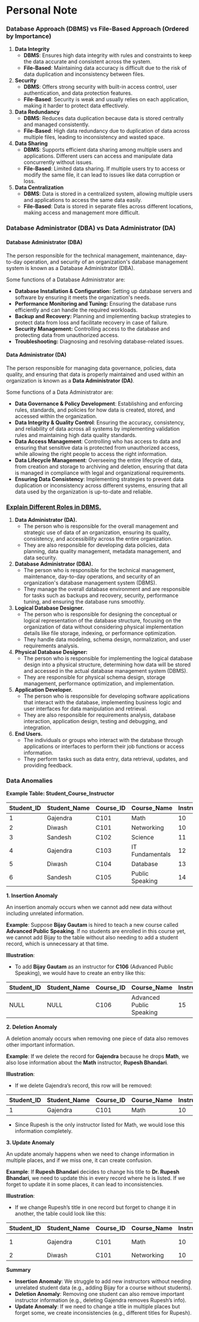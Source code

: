 # Personal Note

### **Database Approach (DBMS)** vs **File-Based Approach** (Ordered by Importance)

1. **Data Integrity**
   * **DBMS**: Ensures high data integrity with rules and constraints to keep the data accurate and consistent across the system.
   * **File-Based**: Maintaining data accuracy is difficult due to the risk of data duplication and inconsistency between files.
2. **Security**
   * **DBMS**: Offers strong security with built-in access control, user authentication, and data protection features.
   * **File-Based**: Security is weak and usually relies on each application, making it harder to protect data effectively.
3. **Data Redundancy**
   * **DBMS**: Reduces data duplication because data is stored centrally and managed consistently.
   * **File-Based**: High data redundancy due to duplication of data across multiple files, leading to inconsistency and wasted space.
4. **Data Sharing**
   * **DBMS**: Supports efficient data sharing among multiple users and applications. Different users can access and manipulate data concurrently without issues.
   * **File-Based**: Limited data sharing. If multiple users try to access or modify the same file, it can lead to issues like data corruption or loss.
5. **Data Centralization**
   * **DBMS**: Data is stored in a centralized system, allowing multiple users and applications to access the same data easily.
   * **File-Based**: Data is stored in separate files across different locations, making access and management more difficult.

### Database Administrator (DBA) vs Data Administrator (DA)

#### Database Administrator (DBA)

The person responsible for the technical management, maintenance, day-to-day operation, and security of an organization's database management system is known as a Database Administrator (DBA).

Some functions of a Database Administrator are:

* **Database Installation & Configuration:** Setting up database servers and software by ensuring it meets the organization's needs.
* **Performance Monitoring and Tuning:** Ensuring the database runs efficiently and can handle the required workloads.
* **Backup and Recovery:** Planning and implementing backup strategies to protect data from loss and facilitate recovery in case of failure.
* **Security Management:** Controlling access to the database and protecting data from unauthorized access.
* **Troubleshooting:** Diagnosing and resolving database-related issues.

#### Data Administrator (DA)

The person responsible for managing data governance, policies, data quality, and ensuring that data is properly maintained and used within an organization is known as a **Data Administrator (DA)**.

Some functions of a Data Administrator are:

* **Data Governance & Policy Development**: Establishing and enforcing rules, standards, and policies for how data is created, stored, and accessed within the organization.
* **Data Integrity & Quality Control**: Ensuring the accuracy, consistency, and reliability of data across all systems by implementing validation rules and maintaining high data quality standards.
* **Data Access Management**: Controlling who has access to data and ensuring that sensitive data is protected from unauthorized access, while allowing the right people to access the right information.
* **Data Lifecycle Management**: Overseeing the entire lifecycle of data, from creation and storage to archiving and deletion, ensuring that data is managed in compliance with legal and organizational requirements.
* **Ensuring Data Consistency**: Implementing strategies to prevent data duplication or inconsistency across different systems, ensuring that all data used by the organization is up-to-date and reliable.

### [**Explain Different Roles in DBMS.**](semi-question-paper-3.md#id-3.-explain-different-roles-in-dbms)

1. **Data Administrator (DA).**
   * The person who is responsible for the overall management and strategic use of data of an organization, ensuring its quality, consistency, and accessibility across the entire organization.
   * They are also responsible for developing data policies, data planning, data quality management, metadata management, and data security.
2. **Database Administrator (DBA).**
   * The person who is responsible for the technical management, maintenance, day-to-day operations, and security of an organization's database management system (DBMS).
   * They manage the overall database environment and are responsible for tasks such as backups and recovery, security, performance tuning, and ensuring the database runs smoothly.
3. **Logical Database Designer.**
   * The person who is responsible for designing the conceptual or logical representation of the database structure, focusing on the organization of data without considering physical implementation details like file storage, indexing, or performance optimization.
   * They handle data modeling, schema design, normalization, and user requirements analysis.
4. **Physical Database Designer:**
   * The person who is responsible for implementing the logical database design into a physical structure, determining how data will be stored and accessed in the actual database management system (DBMS).
   * They are responsible for physical schema design, storage management, performance optimization, and implementation.
5. **Application Developer.**
   * The person who is responsible for developing software applications that interact with the database, implementing business logic and user interfaces for data manipulation and retrieval.
   * They are also responsible for requirements analysis, database interaction, application design, testing and debugging, and integration.
6. **End Users.**
   * The individuals or groups who interact with the database through applications or interfaces to perform their job functions or access information.
   * They perform tasks such as data entry, data retrieval, updates, and providing feedback.

### Data Anomalies

**Example Table: Student\_Course\_Instructor**

| Student\_ID | Student\_Name | Course\_ID | Course\_Name    | Instructor\_ID | Instructor\_Name |
| ----------- | ------------- | ---------- | --------------- | -------------- | ---------------- |
| 1           | Gajendra      | C101       | Math            | 10             | Rupesh Bhandari  |
| 2           | Diwash        | C101       | Networking      | 10             | Rupesh Bhandari  |
| 3           | Sandesh       | C102       | Science         | 11             | Kreepa Sharma    |
| 4           | Gajendra      | C103       | IT Fundamentals | 12             | Kreepa Sharma    |
| 5           | Diwash        | C104       | Database        | 13             | Rupesh Bhandari  |
| 6           | Sandesh       | C105       | Public Speaking | 14             | Bijay Gautam     |

**1. Insertion Anomaly**

An insertion anomaly occurs when we cannot add new data without including unrelated information.

**Example**: Suppose **Bijay Gautam** is hired to teach a new course called **Advanced Public Speaking**. If no students are enrolled in this course yet, we cannot add Bijay to the table without also needing to add a student record, which is unnecessary at that time.

**Illustration**:

* To add **Bijay Gautam** as an instructor for **C106** (Advanced Public Speaking), we would have to create an entry like this:

| Student\_ID | Student\_Name | Course\_ID | Course\_Name             | Instructor\_ID | Instructor\_Name |
| ----------- | ------------- | ---------- | ------------------------ | -------------- | ---------------- |
| NULL        | NULL          | C106       | Advanced Public Speaking | 15             | Bijay Gautam     |

**2. Deletion Anomaly**

A deletion anomaly occurs when removing one piece of data also removes other important information.

**Example**: If we delete the record for **Gajendra** because he drops **Math**, we also lose information about the **Math** instructor, **Rupesh Bhandari**.

**Illustration**:

* If we delete Gajendra’s record, this row will be removed:

| Student\_ID | Student\_Name | Course\_ID | Course\_Name | Instructor\_ID | Instructor\_Name |
| ----------- | ------------- | ---------- | ------------ | -------------- | ---------------- |
| 1           | Gajendra      | C101       | Math         | 10             | Rupesh Bhandari  |

* Since Rupesh is the only instructor listed for Math, we would lose this information completely.

**3. Update Anomaly**

An update anomaly happens when we need to change information in multiple places, and if we miss one, it can create confusion.

**Example**: If **Rupesh Bhandari** decides to change his title to **Dr. Rupesh Bhandari**, we need to update this in every record where he is listed. If we forget to update it in some places, it can lead to inconsistencies.

**Illustration**:

* If we change Rupesh’s title in one record but forget to change it in another, the table could look like this:

| Student\_ID | Student\_Name | Course\_ID | Course\_Name | Instructor\_ID | Instructor\_Name    |
| ----------- | ------------- | ---------- | ------------ | -------------- | ------------------- |
| 1           | Gajendra      | C101       | Math         | 10             | Dr. Rupesh Bhandari |
| 2           | Diwash        | C101       | Networking   | 10             | Rupesh Bhandari     |

**Summary**

* **Insertion Anomaly**: We struggle to add new instructors without needing unrelated student data (e.g., adding Bijay for a course without students).
* **Deletion Anomaly**: Removing one student can also remove important instructor information (e.g., deleting Gajendra removes Rupesh’s info).
* **Update Anomaly**: If we need to change a title in multiple places but forget some, we create inconsistencies (e.g., different titles for Rupesh).
